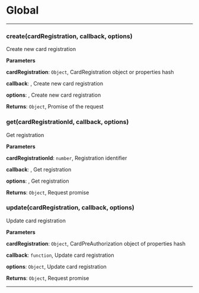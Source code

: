 # Global





* * *

### create(cardRegistration, callback, options) 

Create new card registration

**Parameters**

**cardRegistration**: `Object`, CardRegistration object or properties hash

**callback**: , Create new card registration

**options**: , Create new card registration

**Returns**: `Object`, Promise of the request


### get(cardRegistrationId, callback, options) 

Get registration

**Parameters**

**cardRegistrationId**: `number`, Registration identifier

**callback**: , Get registration

**options**: , Get registration

**Returns**: `Object`, Request promise


### update(cardRegistration, callback, options) 

Update card registration

**Parameters**

**cardRegistration**: `Object`, CardPreAuthorization object of properties hash

**callback**: `function`, Update card registration

**options**: `Object`, Update card registration

**Returns**: `Object`, Request promise



* * *











